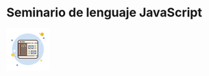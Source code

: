 <html>
    <h1>Seminario de lenguaje JavaScript</h1>
        <img src="https://github.com/DerDAVO/DerDAVO/blob/main/media/dev-icon.png">
        <img scr="https://github.com/DerDAVO/Seminario-de-lenguaje-JS/blob/main/media/css-icon.png">
        <img scr="https://github.com/DerDAVO/Seminario-de-lenguaje-JS/blob/main/media/html-icon.png">
        <img scr="https://github.com/DerDAVO/Seminario-de-lenguaje-JS/blob/main/media/JavaScript-Logo.png">
</html>